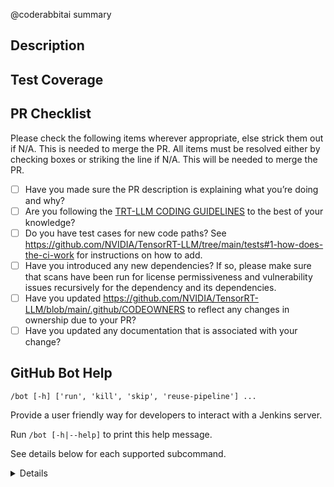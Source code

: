 @coderabbitai summary

<!--
Please write the PR title by following this template:

**[JIRA ticket/NVBugs ID/GitHub issue/None][type] Summary**

Valid ticket formats:
  - JIRA ticket: [TRTLLM-1234] or [FOOBAR-123] for other FOOBAR project
  - NVBugs ID: [https://nvbugs/1234567]
  - GitHub issue: [#1234]
  - No ticket: [None]

Valid types (lowercase): [fix], [feat], [doc], [infra], [chore], etc.

Examples:
  - [TRTLLM-1234][feat] Add new feature
  - [https://nvbugs/1234567][fix] Fix some bugs
  - [#1234][doc] Update documentation
  - [None][chore] Minor clean-up

Alternative (faster) way using CodeRabbit AI:

**[JIRA ticket/NVBugs ID/GitHub issue/None] @coderabbitai title**

NOTE: "@coderabbitai title" will be replaced by the title generated by CodeRabbit AI, that includes the "[type]" and title.
For more info, see /.coderabbit.yaml.

-->

## Description

<!--
Please explain the issue and the solution in short.
-->

## Test Coverage

<!--
Please list clearly what are the relevant test(s) that can safeguard the changes in the PR. This helps us to ensure we have sufficient test coverage for the PR.
-->

## PR Checklist
Please check the following items wherever appropriate, else strick them out if N/A. This is needed to merge the PR.
All items must be resolved either by checking boxes or striking the line if N/A. This will be needed to merge the PR.
- [ ] Have you made sure the PR description is explaining what you’re doing and why?
- [ ] Are you following the [TRT-LLM CODING GUIDELINES](https://github.com/NVIDIA/TensorRT-LLM/blob/main/CODING_GUIDELINES.md) to the best of your knowledge?
- [ ] Do you have test cases for new code paths? See https://github.com/NVIDIA/TensorRT-LLM/tree/main/tests#1-how-does-the-ci-work for instructions on how to add.
- [ ] Have you introduced any new dependencies? If so, please make sure that scans have been run for license permissiveness and vulnerability issues recursively for the dependency and its dependencies.
- [ ] Have you updated https://github.com/NVIDIA/TensorRT-LLM/blob/main/.github/CODEOWNERS to reflect any changes in ownership due to your PR?
- [ ] Have you updated any documentation that is associated with your change?

## GitHub Bot Help

`/bot [-h] ['run', 'kill', 'skip', 'reuse-pipeline'] ...`

Provide a user friendly way for developers to interact with a Jenkins server.

Run `/bot [-h|--help]` to print this help message.

See details below for each supported subcommand.

<details>

`run  [--reuse-test (optional)pipeline-id --disable-fail-fast --skip-test --stage-list "A10-PyTorch-1, xxx" --gpu-type "A30, H100_PCIe" --test-backend "pytorch, cpp" --add-multi-gpu-test --only-multi-gpu-test --disable-multi-gpu-test --post-merge --extra-stage "H100_PCIe-TensorRT-Post-Merge-1, xxx" --detailed-log --debug(experimental)]`

Launch build/test pipelines. All previously running jobs will be killed.

`--reuse-test (optional)pipeline-id ` *(OPTIONAL)* : Allow the new pipeline to reuse build artifacts and skip successful test stages from a specified pipeline or the last pipeline if no pipeline-id is indicated. If the Git commit ID has changed, this option will be always ignored. The DEFAULT behavior of the bot is to reuse build artifacts and successful test results from the last pipeline.

`--disable-reuse-test ` *(OPTIONAL)* : Explicitly prevent the pipeline from reusing build artifacts and skipping successful test stages from a previous pipeline. Ensure that all builds and tests are run regardless of previous successes.

`--disable-fail-fast ` *(OPTIONAL)* : Disable fail fast on build/tests/infra failures.

`--skip-test ` *(OPTIONAL)* : Skip all test stages, but still run build stages, package stages and sanity check stages. Note: Does **NOT** update GitHub check status.

`--stage-list "A10-PyTorch-1, xxx"` *(OPTIONAL)* : Only run the specified test stages. Examples: "A10-PyTorch-1, xxx". Note: Does **NOT** update GitHub check status.

`--gpu-type "A30, H100_PCIe"` *(OPTIONAL)* : Only run the test stages on the specified GPU types. Examples: "A30, H100_PCIe". Note: Does **NOT** update GitHub check status.

`--test-backend "pytorch, cpp"` *(OPTIONAL)* : Skip test stages which don't match the specified backends. Only support [pytorch, cpp, tensorrt, triton]. Examples: "pytorch, cpp" (does not run test stages with tensorrt or triton backend). Note: Does **NOT** update GitHub pipeline status.

`--only-multi-gpu-test ` *(OPTIONAL)* : Only run the multi-GPU tests. Note: Does **NOT** update GitHub check status.

`--disable-multi-gpu-test ` *(OPTIONAL)* : Disable the multi-GPU tests. Note: Does **NOT** update GitHub check status.

`--add-multi-gpu-test ` *(OPTIONAL)* : Force run the multi-GPU tests in addition to running L0 pre-merge pipeline.

`--post-merge ` *(OPTIONAL)* : Run the L0 post-merge pipeline instead of the ordinary L0 pre-merge pipeline.

`--extra-stage "H100_PCIe-TensorRT-Post-Merge-1, xxx"` *(OPTIONAL)* : Run the ordinary L0 pre-merge pipeline and specified test stages. Examples: --extra-stage "H100_PCIe-TensorRT-Post-Merge-1, xxx".

`--detailed-log ` *(OPTIONAL)* : Enable flushing out all logs to the Jenkins console. This will significantly increase the log volume and may slow down the job.

`--debug ` *(OPTIONAL)* : **Experimental feature**. Enable access to the CI container for debugging purpose. Note: Specify exactly one stage in the `stage-list` parameter to access the appropriate container environment. Note: Does **NOT** update GitHub check status.

For guidance on mapping tests to stage names, see `docs/source/reference/ci-overview.md`
and the `scripts/test_to_stage_mapping.py` helper.

### kill

`kill  `

Kill all running builds associated with pull request.

### skip

`skip --comment COMMENT `

Skip testing for latest commit on pull request. `--comment "Reason for skipping build/test"` is required. IMPORTANT NOTE: This is dangerous since lack of user care and validation can cause top of tree to break.

### reuse-pipeline

`reuse-pipeline `

Reuse a previous pipeline to validate current commit. This action will also kill all currently running builds associated with the pull request. IMPORTANT NOTE: This is dangerous since lack of user care and validation can cause top of tree to break.

</details>
